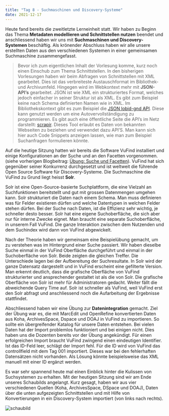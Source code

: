 ```yaml
---
title: "Tag 8 - Suchmaschinen und Discovery-Systeme"
date: 2021-12-17
---
```


Heute fand bereits die zweitletzte Lerneinheit statt. Wir haben zu Beginn das Thema **Metadaten modellieren und Schnittstellen nutzen** beendet und anschliessend haben wir uns mit **Suchmaschinen und Discovery-Systemen** beschäftig. Als krönender Abschluss haben wir alle unsere erstellten Daten aus den verschiedenen Systemen in einer gemeinsamen Suchmaschine zusammengefasst.

  > Bevor ich zum eigentlichen Inhalt der Vorlesung komme, kurz noch einen Einschub zum Thema Schnittstellen. In den bisherigen Vorlesungen haben wir beim Abfragen von Schnittstellen mit XML gearbeitet. Dies ist das verbreiteste Austauschformat im Bibliothek- und Archivumfeld. Hingegen wird im Webkontext mehr mit **JSON-API’s** gearbeitet. JSON ist wie XML ein strukturiertes Format, welches jedoch einfacher in seiner Struktur ist als XML. Es gibt zum Beispiel keine nach Schema definierten Namen wie in XML. Im Bibliothekskontext gibt es zum Beispiel die [JSON lobid-gnd API]( https://lobid.org/gnd/api). Diese kann genutzt werden um eine Autovervollständigung zu programmieren. Es gibt auch eine öffentliche Seite die API’s im Netz darstellt: [scrapir](https://scrapir.org/). Dieses Tool erlaubt es Daten von bekannten Webseiten zu beziehen und verwendet dazu API’S. Man kann sich hier auch Code Snippets anzeigen lassen, wie man zum Beispiel Suchanfragen formulieren könnte. 

Auf die heutige Sitzung hatten wir bereits die Software VuFind installiert und einige Konfigurationen an der Suche und an den Facetten vorgenommen. (siehe vorherigen Blogbeitrag: [Übung: Suche und Facetten](https://saphirba.github.io/BAIN-Lerntagebuch/2021/12/04/uebung3.html)). VuFind hat sich gegenüber seiner Konkurrenz durchgesetzt und ist weltweit die führende Open Source Software für Discovery-Systeme. Die Suchmaschine die VuFind zu Grund liegt heisst **Solr**. 

Solr ist eine Open-Source-basierte Suchplattform, die eine Vielzahl an Suchfunktionen bereitstellt und gut mit grossen Datenmengen umgehen kann. Solr strukturiert die Daten nach einem Schema. Man muss definieren was für Felder existieren dürfen und welche Datentypen in welchen Felder stehen dürfen. Bei der Suche nach Daten, ist die Effizienz sehr wichtig, je schneller desto besser. Solr hat eine eigene Suchoberfläche, die sich aber nur für interne Zwecke eignet. Man braucht eine separate Suchoberfläche, in unserem Fall VuFind. Die ganze Interaktion zwischen dem Nutzenden und dem Suchindex wird dann von VuFind abgewickelt. 

Nach der Theorie haben wir gemeinsam eine Beispielübung gemacht, um zu verstehen was im Hintergrund einer Suche passiert. Wir haben dieselbe Suche einmal in der VuFind Oberfläche durchgeführt und einmal in der Suchoberfläche von Solr. Beide zeigten die gleichen Treffer. Die Unterschiede lagen bei der Aufbereitung der Suchresultate. In Solr wird der ganze Datensatz dargestellt und in VuFind erscheint eine gefilterte Version. Man erkennt deutlich, dass die grafische Oberfläche von VuFind strukturierter und ansprechender gestaltet ist als die von Solr. Die grafische Oberfläche von Solr ist mehr für Administratoren gedacht. Weiter fällt die abweichende Query Time auf. Solr ist schneller als VuFind, weil VuFind erst den Solr abfragt und anschliessend noch die Aufarbeitung der Ergebnisse stattfindet.

Abschliessend haben wir eine Übung zur **Datenintegration** gemacht. Ziel der Übung war es, die mit MarcEdit und OpenRefine konvertierten Daten aus Koha, ArchivesSpace, Dspace und DOAJ in VuFind zu importieren. So sollte ein übergreifender Katalog für unsere Daten entstehen. Bei vielen Daten hat der Import problemlos funktioniert und bei einigen nicht. Dies haben uns die Dozenten bereits vor der Übung angekündigt. Für einen erfolgreichen Import braucht VuFind zwingend einen eindeutigen Identifier. Ist das ID-Feld leer, schlägt der Import fehl. Für die ID wird von VuFind das controllfield mit dem Tag 001 importiert. Dieses war bei den fehlerhaften Datensätzen nicht vorhanden. Als Lösung könnte beispielsweise das XML manuell mit einer ID ergänzt werden.

Es war sehr spannend heute mal einen Einblick hinter die Kulissen von Suchsystemen  zu erhalten. Mit der heutigen Sitzung sind wir am Ende unseres Schaubilds angelangt. Kurz gesagt, haben wir aus vier verschiedenen Quellen (Koha, ArchivesSpace, DSpace und DOAJ), Daten über die unten aufgezeigten Schnittstellen und mit Hilfe von Konvertierungen in ein Discovery-System importiert (von links nach rechts).

![schaubild](https://user-images.githubusercontent.com/79304830/149384514-ad24f441-27c2-4ba5-8e57-c23fc1ccbf78.png)

